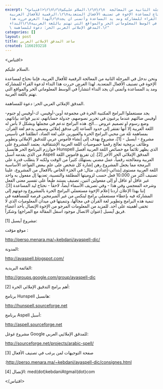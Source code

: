 ```yaml
---
excerpt: "<اقتباس>\r\n\r\nالسلام عليكم،\r\n\r\n  ونحن ندخل في المرحلة الثانية من المعالجة
  الرقمية للأفعال العربية،\r\nفإننا نحتاج لمساعدة الإخوة في تصنيف الأفعال المتعدية.
  لهذا الغرض حررت هذا\r\nالنداء لدعوة القراء للمشاركة ومد يد المساعدة وأتمنى ان يجد
  النداء\r\nانتشاراً في الوسط المعلوماتي الحر والمواقع التي تهتم باللغة العربية.\r\n\r\n
  \ المدقق الإملائي العربي الحر: دعوة للمساهمة.\r"
categories: []
layout: post
title: ساعد المدقق الإملائي العربي
created: 1166193218
---
```

<اقتباس>

السلام عليكم،

  ونحن ندخل في المرحلة الثانية من المعالجة الرقمية للأفعال العربية،
فإننا نحتاج لمساعدة الإخوة في تصنيف الأفعال المتعدية. لهذا الغرض حررت هذا
النداء لدعوة القراء للمشاركة ومد يد المساعدة وأتمنى ان يجد النداء
انتشاراً في الوسط المعلوماتي الحر والمواقع التي تهتم باللغة العربية.

  المدقق الإملائي العربي الحر: دعوة للمساهمة.

  يجد مستغملوا البرامج المكتبية الحرة في مجموعة أوبن-أوفيس، ك-أوفيس إو
جنوم-أوفيس ضالتهم عندما يرغبون في تحرير نصوصهم، جدولة حساباتهم، تدبير
قواعد بياناتهم، وضع رسوم او تصميم عروض ...الخ. هذه البرامج تدعم في
مجملها وبشكل لا بأس له اللغة العربية إلا أنها تفتقر إلى حدود الساعة إلى
مدقق إملائي وضيفي يدعم لغة القرآن.
  بمساهمة ثلة من محبي البرامج الحرة والغيورين على لغة الضاد، انطلقنا في
تأسيس مشروع - أيسبل - [1]، مشروع يهدف إلى إنشاء قاموس عربي للتدقيق
الإملائي وتطوير وظائف برمجية تعالج رقمياً خصوصيات اللغة العربية
الإشتقاقية. يعتمد المشروع على خوارزم البرنامج الحر هانسبل Hunspell الذي
يظهر تلائماً مع خصائص اللغة العربية أفصل من الذي يقدمه أسبل Aspell
المدقق الإملائي الحر الآخر [2].
إن تفريغ قاموس اللغة العربية ومعالجته رقمياً، عمل مضني يستهلك كثيراً من
الوقت ولكنه لا يتطلب قدرة على البرمجة مما يجعل المشروع رهن إشارة كل شخص
على علم ببعض القواعد الأساسية اللغة العربية مستوى إبتدائي-إعدادي. مثال:
في الجزء الخاص بالأفعال من المشروع، علينا تصنيف أكثر من 10.000 فعل حسب
لزوميتها المطلقة والنسبية، تعديها إل مفعول به واحد غير عاقل أو عاقل أو
إلى مفعولين اثنين، تصنيف يستند طبعاً على تفسير معنى الفعل وشرحه المعجمي
وفي هذا - وفي تصريف الأسماء أيضاً، لاحقاً - نحتاج ليد المساعدة [3].
   إننا بهذا الإعلان أردنا إعلام الإخوة مستعملي البرامج الحرة  بالمشروع
ودعوتهم إلى المشاركة فيه بإعطاء مستعملي برامج لينكس من غير المبرمجين
فرصة للمساهمة في تنمية هذه البرامج وتطوير لغة القرآن في مجالها، وتنميتها
في ميدان المعلوميات الذي لا تخفى أهميته على أحد. للمزيد من المعلومات
المرجو من الإخوة الإتصال بأحد أعضاء فريق آيسبل (عنوان الاتصال موجود اسفل
المقالة مع المراجع) وشكراً.

[1]  مشروع آيسبل:

موقع مؤقت :

http://perso.menara.ma/~kebdani/ayaspell-dic/

المدونة:

http://ayaspell.blogspot.com/

القائمة البريدية:

http://groups.google.com/group/ayaspell-dic

[2]  أهم برامج التدقيق الإملائي الحرة:

برنامج Hunspell هانسبل:

http://hunspell.sourceforge.net

برنامج Aspell أسبل:  

http://aspell.sourceforge.net

مشروع غوغل Google للمدقق الإملائيي العربي:

http://sourceforge.net/projects/arabic-spell/

[3]  صفحة التوجيهات لمن يرغب في تصنيف الأفعال

:http://perso.menara.ma/~kebdani/ayaspell-dic/consignes.html

[4] الإتصال: med(dot)kebdaniAtgmail(dot)com 

</اقتباس>
